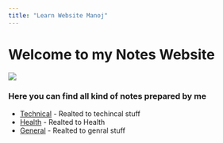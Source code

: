 ```yaml
---
title: "Learn Website Manoj"
---
```


# Welcome to my Notes Website
![](welcome1.png)

### Here you can find all kind of notes prepared by me
- [Technical](technical) - Realted to techincal stuff
- [Health](health) - Realted to Health
- [General](general) - Realted to genral stuff